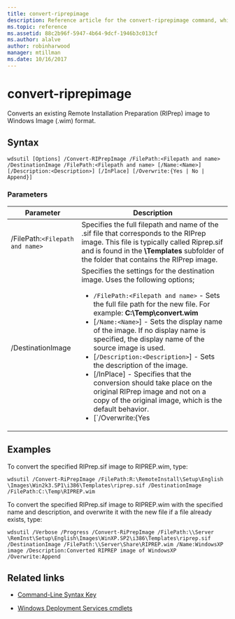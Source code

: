 ```yaml
---
title: convert-riprepimage
description: Reference article for the convert-riprepimage command, which converts an existing Remote Installation Preparation (RIPrep) image to Windows Image (.wim) format.
ms.topic: reference
ms.assetid: 88c2b96f-5947-4b64-9dcf-1946b3c013cf
ms.author: alalve
author: robinharwood
manager: mtillman
ms.date: 10/16/2017
---
```


# convert-riprepimage

Converts an existing Remote Installation Preparation (RIPrep) image to Windows Image (.wim) format.

## Syntax

```
wdsutil [Options] /Convert-RIPrepImage /FilePath:<Filepath and name> /DestinationImage /FilePath:<Filepath and name> [/Name:<Name>] [/Description:<Description>] [/InPlace] [/Overwrite:{Yes | No | Append}]
```

### Parameters

| Parameter | Description |
|--|--|
| /FilePath:`<Filepath and name>` | Specifies the full filepath and name of the .sif file that corresponds to the RIPrep image. This file is typically called Riprep.sif and is found in the **\Templates** subfolder of the folder that contains the RIPrep image. |
| /DestinationImage | Specifies the settings for the destination image.  Uses the following options;<ul><li>`/FilePath:<Filepath and name>` - Sets the full file path for the new file. For example: **C:\Temp\convert.wim**</li><li>[`/Name:<Name>`] - Sets the display name of the image. If no display name is specified, the display name of the source image is used.</li><li>[`/Description:<Description>`] - Sets the description of the image.</li><li>[/InPlace] - Specifies that the conversion should take place on the original RIPrep image and not on a copy of the original image, which is the default behavior.</li><li>[`/Overwrite:{Yes | No | Append}` - Sets whether this image should overwrite or append any existing files.</li></ul> |

## Examples

To convert the specified RIPrep.sif image to RIPREP.wim, type:

```
wdsutil /Convert-RiPrepImage /FilePath:R:\RemoteInstall\Setup\English \Images\Win2k3.SP1\i386\Templates\riprep.sif /DestinationImage /FilePath:C:\Temp\RIPREP.wim
```

To convert the specified RIPrep.sif image to RIPREP.wim with the specified name and description, and overwrite it with the new file if a file already exists, type:

```
wdsutil /Verbose /Progress /Convert-RiPrepImage /FilePath:\\Server \RemInst\Setup\English\Images\WinXP.SP2\i386\Templates\riprep.sif /DestinationImage /FilePath:\\Server\Share\RIPREP.wim /Name:WindowsXP image /Description:Converted RIPREP image of WindowsXP /Overwrite:Append
```

## Related links

- [Command-Line Syntax Key](command-line-syntax-key.md)

- [Windows Deployment Services cmdlets](/powershell/module/wds)
